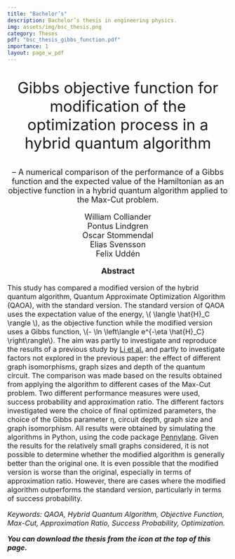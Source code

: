 ```yaml
---
title: "Bachelor’s"
description: Bachelor’s thesis in engineering physics.
img: assets/img/bsc_thesis.png
category: Theses
pdf: "bsc_thesis_gibbs_function.pdf"
importance: 1
layout: page_w_pdf
---
```


<!-- markdownlint-disable MD033 -->

<p style="text-align:center; font-size:35px">Gibbs objective function for modification of the optimization process in a hybrid quantum algorithm</p>

<p style="text-align:center; font-size:18px">– A numerical comparison of the performance of a Gibbs function and the expected value of the Hamiltonian as an objective function in a hybrid quantum algorithm applied to the Max-Cut problem.</p>

<p style="text-align:center; font-size:18px">William Colliander <br>
                                            Pontus Lindgren <br>
                                            Oscar Stommendal <br>
                                            Elias Svensson <br>
                                            Felix Uddén</p>

<p style="text-align:center; font-size:18px; font-weight: bold">Abstract</p>

<p style="text-align:left; font-size:16px">This study has compared a modified version of the hybrid quantum algorithm, Quantum Approximate Optimization Algorithm (QAOA), with the standard version. The standard
version of QAOA uses the expectation value of the energy, \( \langle \hat{H}_C \rangle \), as the objective function
while the modified version uses a Gibbs function, \(- \ln \left\langle e^{-\eta \hat{H}_C} \right\rangle\).
The aim was partly to investigate and reproduce the results of a previous study by <a href="https://journals.aps.org/prresearch/abstract/10.1103/PhysRevResearch.2.023074" target="_blank" rel="noopener noreferrer">Li et al.</a> and partly to investigate factors not explored in the previous paper: the effect
of different graph isomorphisms, graph sizes and depth of the quantum circuit.
The comparison was made based on the results obtained from applying the algorithm
to different cases of the Max-Cut problem. Two different performance measures were used,
success probability and approximation ratio. The different factors investigated were the
choice of final optimized parameters, the choice of the Gibbs parameter η, circuit depth,
graph size and graph isomorphism. All results were obtained by simulating the algorithms
in Python, using the code package <a href="https://arxiv.org/abs/1811.04968" target="_blank" rel="noopener noreferrer">Pennylane</a>. Given the results for the relatively small graphs considered, it is not possible to determine
whether the modified algorithm is generally better than the original one. It is
even possible that the modified version is worse than the original, especially in terms of
approximation ratio. However, there are cases where the modified algorithm outperforms
the standard version, particularly in terms of success probability.

<p style="text-align:left; font-size:16px; font-style: italic">Keywords: QAOA, Hybrid Quantum Algorithm, Objective Function, Max-Cut, Approximation Ratio, Success Probability, Optimization.</p>

<p style="text-align:left; font-size:16px; font-style: italic; font-weight: bold">You can download the thesis from the icon at the top of this page.</p>
